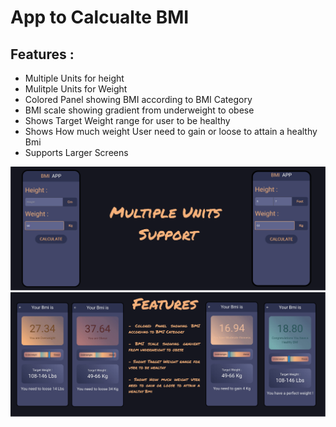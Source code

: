 # App to Calcualte BMI

## Features :
- Multiple Units for height
- Mulitple Units for Weight
- Colored Panel showing BMI according to BMI Category
- BMI scale showing gradient from underweight to obese
- Shows Target Weight range for user to be healthy
- Shows How much weight User need to gain or loose to attain a healthy Bmi
- Supports Larger Screens

![](img1.png)
![](img2.png)